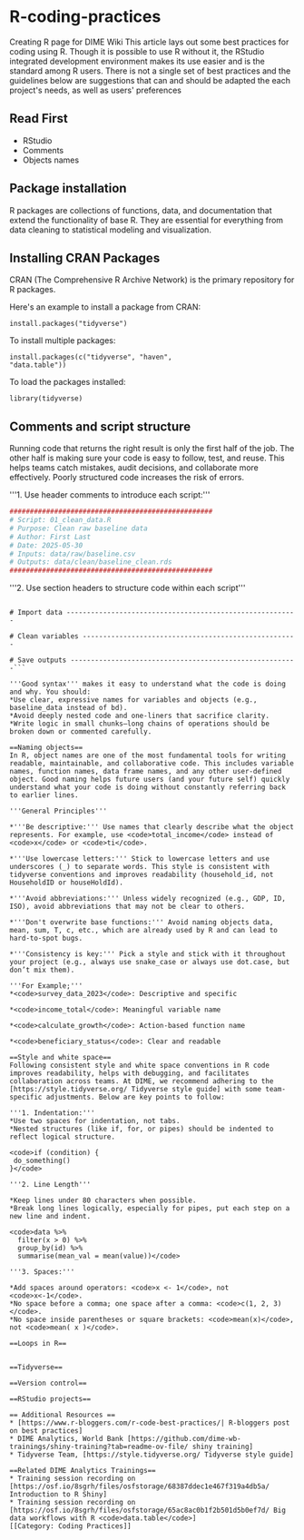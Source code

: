 # R-coding-practices
Creating R page for DIME Wiki
<onlyinclude>
This article lays out some best practices for coding using R. Though it is possible to use R without it, the RStudio integrated development environment makes its use easier and is the standard among R users. There is not a single set of best practices and the guidelines below are suggestions that can and should be adapted the each project's needs, as well as users' preferences
</onlyinclude>

## Read First
* RStudio
* Comments
* Objects names

## Package installation
R packages are collections of functions, data, and documentation that extend the functionality of base R. They are essential for everything from data cleaning to statistical modeling and visualization.

## Installing CRAN Packages

CRAN (The Comprehensive R Archive Network) is the primary repository for R packages.

Here's an example to install a package from CRAN:

 <code>install.packages("tidyverse")</code>

To install multiple packages:

 <code>install.packages(c("tidyverse", "haven", "data.table"))</code>

To load the packages installed:

 <code>library(tidyverse)</code>

## Comments and script structure
Running code that returns the right result is only the first half of the job. The other half is making sure your code is easy to follow, test, and reuse. This helps teams catch mistakes, audit decisions, and collaborate more effectively. Poorly structured code increases the risk of errors.


'''1. Use header comments to introduce each script:'''
 ```R
 ##################################################
 # Script: 01_clean_data.R
 # Purpose: Clean raw baseline data
 # Author: First Last
 # Date: 2025-05-30
 # Inputs: data/raw/baseline.csv
 # Outputs: data/clean/baseline_clean.rds
 ##################################################
```
'''2. Use section headers to structure code within each script'''
 ```# Load packages -------------------------------------------------------

 # Import data ---------------------------------------------------------

 # Clean variables -----------------------------------------------------

 # Save outputs --------------------------------------------------------```

'''Good syntax''' makes it easy to understand what the code is doing and why. You should:
*Use clear, expressive names for variables and objects (e.g., baseline_data instead of bd).
*Avoid deeply nested code and one-liners that sacrifice clarity.
*Write logic in small chunks—long chains of operations should be broken down or commented carefully.

==Naming objects==
In R, object names are one of the most fundamental tools for writing readable, maintainable, and collaborative code. This includes variable names, function names, data frame names, and any other user-defined object. Good naming helps future users (and your future self) quickly understand what your code is doing without constantly referring back to earlier lines.

'''General Principles'''

*'''Be descriptive:''' Use names that clearly describe what the object represents. For example, use <code>total_income</code> instead of <code>x</code> or <code>ti</code>.

*'''Use lowercase letters:''' Stick to lowercase letters and use underscores (_) to separate words. This style is consistent with tidyverse conventions and improves readability (household_id, not HouseholdID or houseHoldId).

*'''Avoid abbreviations:''' Unless widely recognized (e.g., GDP, ID, ISO), avoid abbreviations that may not be clear to others.

*'''Don't overwrite base functions:''' Avoid naming objects data, mean, sum, T, c, etc., which are already used by R and can lead to hard-to-spot bugs.

*'''Consistency is key:''' Pick a style and stick with it throughout your project (e.g., always use snake_case or always use dot.case, but don’t mix them).

'''For Example;'''
*<code>survey_data_2023</code>: Descriptive and specific

*<code>income_total</code>: Meaningful variable name 

*<code>calculate_growth</code>: Action-based function name 

*<code>beneficiary_status</code>: Clear and readable

==Style and white space==
Following consistent style and white space conventions in R code improves readability, helps with debugging, and facilitates collaboration across teams. At DIME, we recommend adhering to the [https://style.tidyverse.org/ Tidyverse style guide] with some team-specific adjustments. Below are key points to follow:

'''1. Indentation:'''
*Use two spaces for indentation, not tabs.
*Nested structures (like if, for, or pipes) should be indented to reflect logical structure.

<code>if (condition) {
  do_something()
}</code>

'''2. Line Length'''

*Keep lines under 80 characters when possible.
*Break long lines logically, especially for pipes, put each step on a new line and indent.

 <code>data %>%
   filter(x > 0) %>%
   group_by(id) %>%
   summarise(mean_val = mean(value))</code>

'''3. Spaces:'''

*Add spaces around operators: <code>x <- 1</code>, not <code>x<-1</code>.
*No space before a comma; one space after a comma: <code>c(1, 2, 3)</code>.
*No space inside parentheses or square brackets: <code>mean(x)</code>, not <code>mean( x )</code>.

==Loops in R==


==Tidyverse==

==Version control==

==RStudio projects==

== Additional Resources ==
* [https://www.r-bloggers.com/r-code-best-practices/| R-bloggers post on best practices]
* DIME Analytics, World Bank [https://github.com/dime-wb-trainings/shiny-training?tab=readme-ov-file/ shiny training]
* Tidyverse Team, [https://style.tidyverse.org/ Tidyverse style guide]

==Related DIME Analytics Trainings==
* Training session recording on [https://osf.io/8sgrh/files/osfstorage/68387ddec1e467f319a4db5a/ Introduction to R Shiny]
* Training session recording on [https://osf.io/8sgrh/files/osfstorage/65ac8ac0b1f2b501d5b0ef7d/ Big data workflows with R <code>data.table</code>]
[[Category: Coding Practices]]
